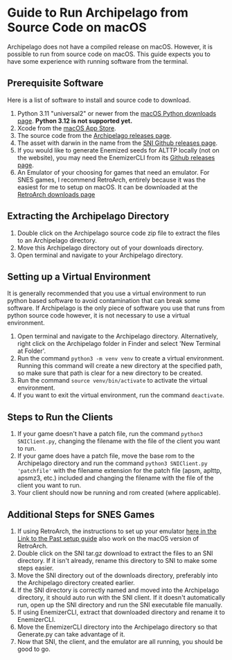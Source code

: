 # Guide to Run Archipelago from Source Code on macOS
Archipelago does not have a compiled release on macOS. However, it is possible to run from source code on macOS. This guide expects you to have some experience with running software from the terminal.
## Prerequisite Software
Here is a list of software to install and source code to download.
1. Python 3.11 "universal2" or newer from the [macOS Python downloads page](https://www.python.org/downloads/macos/).
   **Python 3.12 is not supported yet.**
2. Xcode from the [macOS App Store](https://apps.apple.com/us/app/xcode/id497799835).
3. The source code from the [Archipelago releases page](https://github.com/ArchipelagoMW/Archipelago/releases).
4. The asset with darwin in the name from the [SNI Github releases page](https://github.com/alttpo/sni/releases).
5. If you would like to generate Enemized seeds for ALTTP locally (not on the website), you may need the EnemizerCLI from its [Github releases page](https://github.com/Ijwu/Enemizer/releases).
6. An Emulator of your choosing for games that need an emulator. For SNES games, I recommend RetroArch, entirely because it was the easiest for me to setup on macOS. It can be downloaded at the [RetroArch downloads page](https://www.retroarch.com/?page=platforms)
## Extracting the Archipelago Directory
1. Double click on the Archipelago source code zip file to extract the files to an Archipelago directory.
2. Move this Archipelago directory out of your downloads directory.
3. Open terminal and navigate to your Archipelago directory.
## Setting up a Virtual Environment
It is generally recommended that you use a virtual environment to run python based software to avoid contamination that can break some software. If Archipelago is the only piece of software you use that runs from python source code however, it is not necessary to use a virtual environment. 
1. Open terminal and navigate to the Archipelago directory. Alternatively, right click on the Archipelago folder in Finder and select 'New Terminal at Folder'.
2. Run the command `python3 -m venv venv` to create a virtual environment. Running this command will create a new directory at the specified path, so make sure that path is clear for a new directory to be created.
3. Run the command `source venv/bin/activate` to activate the virtual environment.
4. If you want to exit the virtual environment, run the command `deactivate`.
## Steps to Run the Clients 
1. If your game doesn't have a patch file, run the command `python3 SNIClient.py`, changing the filename with the file of the client you want to run.
2. If your game does have a patch file, move the base rom to the Archipelago directory and run the command `python3 SNIClient.py 'patchfile'` with the filename extension for the patch file (apsm, aplttp, apsmz3, etc.) included and changing the filename with the file of the client you want to run.
3. Your client should now be running and rom created (where applicable).
## Additional Steps for SNES Games
1. If using RetroArch, the instructions to set up your emulator [here in the Link to the Past setup guide](https://archipelago.gg/tutorial/A%20Link%20to%20the%20Past/multiworld/en) also work on the macOS version of RetroArch.
2. Double click on the SNI tar.gz download to extract the files to an SNI directory. If it isn't already, rename this directory to SNI to make some steps easier.
3. Move the SNI directory out of the downloads directory, preferably into the Archipelago directory created earlier.
4. If the SNI directory is correctly named and moved into the Archipelago directory, it should auto run with the SNI client. If it doesn't automatically run, open up the SNI directory and run the SNI executable file manually.
5. If using EnemizerCLI, extract that downloaded directory and rename it to EnemizerCLI.
6. Move the EnemizerCLI directory into the Archipelago directory so that Generate.py can take advantage of it. 
7. Now that SNI, the client, and the emulator are all running, you should be good to go.
